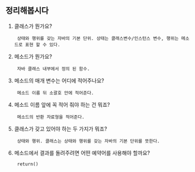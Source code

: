 ## 정리해봅시다

1. 클래스가 뭔가요?

        상태와 행위를 갖는 자바의 기본 단위. 상태는 클래스변수/인스턴스 변수, 행위는 메소드로 표현 할 수 있다.

2. 메소드가 뭔가요?

        자바 클래스 내부에서 정의 된 함수.

3. 메소드의 매개 변수는 어디에 적어주나요?

        메소드 이름 뒤 소괄호 안에 적어준다.

4. 메소드 이름 앞에 꼭 적어 줘야 하는 건 뭐죠?

        메소드의 반환 자료형을 적어준다.

5. 클래스가 갖고 있어야 하는 두 가지가 뭐죠?

        상태와 행위. 클래스는 상태와 행위를 갖는 자바의 기본 단위를 뜻한다.

6. 메소드에서 결과를 돌려주려면 어떤 예약어를 사용해야 할까요?

        return()